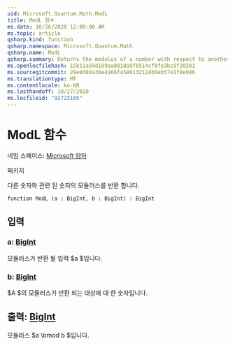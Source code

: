 ```yaml
---
uid: Microsoft.Quantum.Math.ModL
title: ModL 함수
ms.date: 10/26/2020 12:00:00 AM
ms.topic: article
qsharp.kind: function
qsharp.namespace: Microsoft.Quantum.Math
qsharp.name: ModL
qsharp.summary: Returns the modulus of a number with respect to another number.
ms.openlocfilehash: 15b11a59d189aa881da9fb514cf0fe3bc9f20201
ms.sourcegitcommit: 29e0d88a30e4166fa580132124b0eb57e1f0e986
ms.translationtype: MT
ms.contentlocale: ko-KR
ms.lasthandoff: 10/27/2020
ms.locfileid: "92723105"
---
```

# <a name="modl-function"></a>ModL 함수

네임 스페이스: [Microsoft 양자](xref:Microsoft.Quantum.Math)

패키지 [](https://nuget.org/packages/)


다른 숫자와 관련 된 숫자의 모듈러스를 반환 합니다.

```qsharp
function ModL (a : BigInt, b : BigInt) : BigInt
```


## <a name="input"></a>입력

### <a name="a--bigint"></a>a: [BigInt](xref:microsoft.quantum.lang-ref.bigint)

모듈러스가 반환 될 입력 $a $입니다.


### <a name="b--bigint"></a>b: [BigInt](xref:microsoft.quantum.lang-ref.bigint)

$A $의 모듈러스가 반환 되는 대상에 대 한 숫자입니다.



## <a name="output--bigint"></a>출력: [BigInt](xref:microsoft.quantum.lang-ref.bigint)

모듈러스 $a \bmod b $입니다.